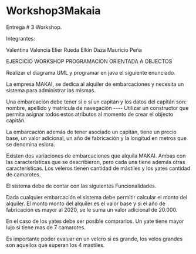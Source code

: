 # Workshop3Makaia
Entrega # 3 Workshop.

Integrantes:

Valentina Valencia
Elier Rueda
Elkin Daza
Mauricio Peña


EJERCICIO WORKSHOP PROGRAMACION ORIENTADA A OBJECTOS 
 
 Realizar el diagrama UML y programar en java el siguiente enunciado. 
 
 
La empresa MAKAI, se dedica al alquiler de embarcaciones y necesita un sistema para 
administrar las mismas. 
 
 
Una embarcación debe tener si o si un capitán y los datos del capitán son: nombre, apellido y 
matricula de navegación ---- Utilizar un constructor que permita asignar todos estos atributos al 
momento de crear el objecto capitán. 
 
La embarcación además de tener asociado un capitán, tiene un precio base, un valor adicional, 
un año de fabricación y la longitud en metros que se denomina eslora.  
 
Existen dos variaciones de embarcaciones que alquila MAKAI. Ambas con las características que 
se describieron, pero cada una tiene además otras características. Los veleros tienen cantidad 
de mástiles y los yates cantidad de camarotes.  
 
El sistema debe de contar con las siguientes Funcionalidades. 
 
Dada cualquier embarcación el sistema debe permitir calcular el monto del alquiler. El monto 
monto del alquiler es el valor base y si el año de fabricación es mayor al 2020, se le suma un 
valor adicional de 20.000.  
 
En el caso de los yates debe ser posible comprarlos. Un yate tiene mayor lujo si tiene mas de 7 
camarotes. 
 
Es importante poder evaluar en un velero si es grande, los velos grandes son aquellos que 
superan los 4 mastiles.  
 
  
 
